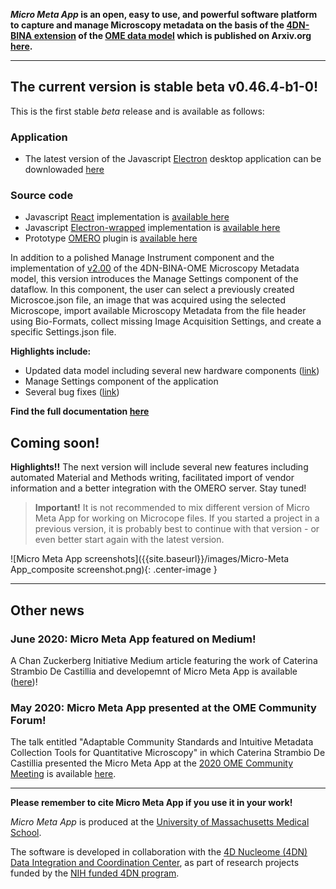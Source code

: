 
<!-- ## Micro Meta App -->

**_Micro Meta App_ is an open, easy to use, and powerful software platform to capture and manage Microscopy metadata on the basis of the [4DN-BINA extension](https://github.com/WU-BIMAC/MicroscopyMetadata4DNGuidelines/tree/master/Model/stable%20version/v02-00) of the [OME data model](https://docs.openmicroscopy.org/ome-model/6.1.1/developers/model-overview.html) which is published on Arxiv.org [here](https://arxiv.org/abs/1910.11370).**

----

## The current version is stable beta v0.46.4-b1-0!

This is the first stable *beta* release and is available as follows:

### Application
* The latest version of the Javascript [Electron](https://www.electronjs.org/) desktop application can be downlowaded [here](https://github.com/WU-BIMAC/MicroMetaApp-Electron/releases/latest) 

### Source code
* Javascript [React](https://reactjs.org/) implementation is [available here](https://github.com/WU-BIMAC/MicroMetaApp-React)
* Javascript [Electron-wrapped](https://www.electronjs.org/) implementation is [available here](https://github.com/WU-BIMAC/MicroMetaApp-Electron)
* Prototype [OMERO](https://www.openmicroscopy.org/omero/scientists/) plugin is [available here](https://github.com/WU-BIMAC/MicroMetaApp-Omero)

<!-- See the [changelog]() for more details. -->

In addition to a polished Manage Instrument component and the implementation of [v2.00](https://github.com/WU-BIMAC/MicroscopyMetadata4DNGuidelines/tree/master/Model/stable%20version/v02-00) of the 4DN-BINA-OME Microscopy Metadata model, this version introduces the Manage Settings component of the dataflow. 
In this component, the user can select a previously created Microscoe.json file, an image that was acquired using the selected Microscope, import available Microscopy Metadata from the file header using Bio-Formats, collect missing Image Acquisition Settings, and create a specific Settings.json file.


**Highlights include:**
* Updated data model including several new hardware components ([link](https://github.com/WU-BIMAC/MicroscopyMetadata4DNGuidelines/tree/master/Model/stable%20version/v02-00))
* Manage Settings component of the application
* Several bug fixes ([link](https://github.com/WU-BIMAC/MicroMetaApp-React/issues))

**Find the full documentation [here](https://micrometaapp-docs.readthedocs.io/en/latest/index.html)**

## Coming soon!

**Highlights!!**
The next version will include several new features including automated Material and Methods writing, facilitated import of vendor information and a better integration with the OMERO server.
Stay tuned!

> **Important!** It is not recommended to mix different version of Micro Meta App for working on Microcope files. If you started a project in a previous version, it is probably best to continue with that version - or even better start again with the latest version.

![Micro Meta App screenshots]({{site.baseurl}}/images/Micro-Meta App_composite screenshot.png){: .center-image }

----
## Other news

### June 2020: Micro Meta App featured on Medium!
A Chan Zuckerberg Initiative Medium article featuring the work of Caterina Strambio De Castillia and developemnt of Micro Meta App is available ([here](https://medium.com/@cziscience/5-imaging-scientists-share-insights-1ece553e9da3))!

### May 2020: Micro Meta App presented at the OME Community Forum!
The talk entitled "Adaptable Community Standards and Intuitive Metadata Collection Tools for Quantitative Microscopy" in which Caterina Strambio De Castillia presented the Micro Meta App at the [2020 OME Community Meeting](https://www.openmicroscopy.org/events/ome-community-meeting-2020/) is available [here](https://www.openmicroscopy.org/events/ome-community-meeting-2020/day2/).

----
**Please remember to cite Micro Meta App if you use it in your work!**

_Micro Meta App_ is produced at the <a href="https://www.umassmed.edu/pmm/">University of Massachusetts Medical School</a>.

The software is developed in collaboration with the <a href="http://dcic.4dnucleome.org/">4D Nucleome (4DN) Data Integration and Coordination Center</a>, as part of research projects funded by the <a href="https://commonfund.nih.gov/4DNucleome">NIH funded 4DN program</a>.
